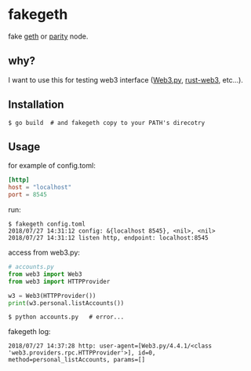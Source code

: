 # fakegeth

fake [geth](https://geth.ethereum.org/) or [parity](https://github.com/paritytech/parity-ethereum) node.

## why?

I want to use this for testing web3 interface ([Web3.py](https://github.com/ethereum/web3.py), [rust-web3](https://github.com/tomusdrw/rust-web3), etc...).

## Installation

```
$ go build  # and fakegeth copy to your PATH's direcotry
```

## Usage

for example of config.toml:
```toml
[http]
host = "localhost"
port = 8545
```

run:
```
$ fakegeth config.toml
2018/07/27 14:31:12 config: &{localhost 8545}, <nil>, <nil>
2018/07/27 14:31:12 listen http, endpoint: localhost:8545
```

access from web3.py:
```python
# accounts.py
from web3 import Web3
from web3 import HTTPProvider

w3 = Web3(HTTPProvider())
print(w3.personal.listAccounts())
```

```
$ python accounts.py   # error...
```

fakegeth log:
```
2018/07/27 14:37:28 http: user-agent=[Web3.py/4.4.1/<class 'web3.providers.rpc.HTTPProvider'>], id=0, method=personal_listAccounts, params=[]
```
